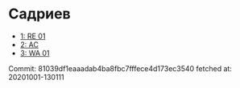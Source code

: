 # Садриев
- [1: RE 01](1.md)
- [2: AC](2.md)
- [3: WA 01](3.md)

Commit: 81039df1eaaadab4ba8fbc7fffece4d173ec3540
 fetched at: 20201001-130111
